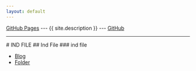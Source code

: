 ```yaml
---
layout: default
---
```


[GitHub Pages](https://webjekyll.github.io/WebWeb02/)
--- {{ site.description }} ---
[GitHub](https://github.com/webjekyll/WebWeb02)
<hr>
# IND FILE
## Ind File
### ind file

- [Blog](./blog/)
- [Folder](./folder/)


